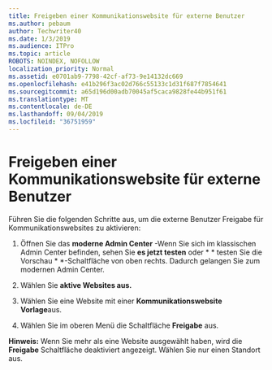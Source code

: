 ```yaml
---
title: Freigeben einer Kommunikationswebsite für externe Benutzer
ms.author: pebaum
author: Techwriter40
ms.date: 1/3/2019
ms.audience: ITPro
ms.topic: article
ROBOTS: NOINDEX, NOFOLLOW
localization_priority: Normal
ms.assetid: e0701ab9-7798-42cf-af73-9e14132dc669
ms.openlocfilehash: e41b296f3ac02d766c55133c1d31f687f7854641
ms.sourcegitcommit: a65d196d00adb70045af5caca9828fe44b951f61
ms.translationtype: MT
ms.contentlocale: de-DE
ms.lasthandoff: 09/04/2019
ms.locfileid: "36751959"
---
```

# <a name="share-a-communication-site-with-external-users"></a>Freigeben einer Kommunikationswebsite für externe Benutzer

Führen Sie die folgenden Schritte aus, um die externe Benutzer Freigabe für Kommunikationswebsites zu aktivieren: 
  
1. Öffnen Sie das **moderne Admin Center** -Wenn Sie sich im klassischen Admin Center befinden, sehen Sie **es jetzt testen** oder * * testen Sie die Vorschau * *-Schaltfläche von oben rechts. Dadurch gelangen Sie zum modernen Admin Center. 
  
2. Wählen Sie **aktive Websites aus.**
  
3. Wählen Sie eine Website mit einer **Kommunikationswebsite Vorlage**aus. 
  
4. Wählen Sie im oberen Menü die Schaltfläche **Freigabe** aus. 
  
 **Hinweis:** Wenn Sie mehr als eine Website ausgewählt haben, wird die **Freigabe** Schaltfläche deaktiviert angezeigt. Wählen Sie nur einen Standort aus. 
  

